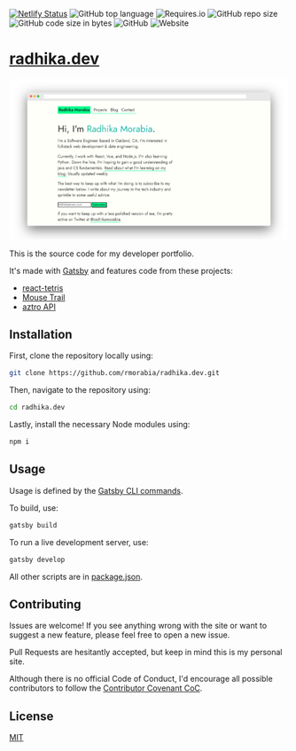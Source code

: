 [![Netlify Status](https://api.netlify.com/api/v1/badges/e1c74f5f-7184-480b-86b9-6151c935c6bd/deploy-status)](https://app.netlify.com/sites/radhika/deploys) ![GitHub top language](https://img.shields.io/github/languages/top/rmorabia/radhika.dev.svg) ![Requires.io](https://img.shields.io/requires/github/rmorabia/radhika.dev.svg) ![GitHub repo size](https://img.shields.io/github/repo-size/rmorabia/radhika.dev.svg) ![GitHub code size in bytes](https://img.shields.io/github/languages/code-size/rmorabia/radhika.dev.svg) ![GitHub](https://img.shields.io/github/license/rmorabia/radhika.dev.svg) ![Website](https://img.shields.io/website/https/radhika.dev.svg)

# [radhika.dev](https://radhika.dev)

![radhika.dev](https://raw.githubusercontent.com/rmorabia/radhika.dev/master/src/assets/images/radhikadev.png)

This is the source code for my developer portfolio.

It's made with [Gatsby](http://gatsbyjs.org) and features code from these projects:

- [react-tetris](https://github.com/brandly/react-tetris)
- [Mouse Trail](https://noahyamamoto.com/blog/mousetrailanimation)
- [aztro API](https://github.com/sameerkumar18/aztro)

## Installation

First, clone the repository locally using:

```sh
git clone https://github.com/rmorabia/radhika.dev.git
```

Then, navigate to the repository using:

```sh
cd radhika.dev
```

Lastly, install the necessary Node modules using:

```sh
npm i
```

## Usage

Usage is defined by the [Gatsby CLI commands](https://www.gatsbyjs.org/docs/gatsby-cli/).

To build, use:

```sh
gatsby build
```

To run a live development server, use: 

```sh
gatsby develop
```

All other scripts are in [package.json](https://github.com/rmorabia/radhika.dev/blob/master/package.json).

## Contributing
Issues are welcome! If you see anything wrong with the site or want to suggest a new feature, please feel free to open a new issue.

Pull Requests are hesitantly accepted, but keep in mind this is my personal site.

Although there is no official Code of Conduct, I'd encourage all possible contributors to follow the [Contributor Covenant CoC](https://www.contributor-covenant.org/version/1/4/code-of-conduct).

## License
[MIT](https://choosealicense.com/licenses/mit/)
